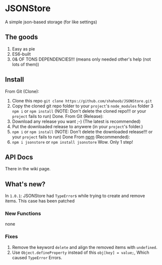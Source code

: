 # JSONStore
 A simple json-based storage (for like settings)

 ## The goods
 1. Easy as pie
 2. ES6-built
 3. 0& OF TONS DEPENDENCIES!!! (means only needed other's help (not lots of them))

 ## Install
 From Git (Clone):
 1. Clone this repo `git clone https://github.com/shahoob/JSONStore.git`
 2. Copy the cloned git repo folder to your `project`'s `node_modules` folder
 3 `npm i` or `npm install` (NOTE: Don't delete the cloned repo!!! or your `project` fails to run)
 Done.
 From Git (Release):
 1. Download any release you want ;-) (The latest is recommended)
 2. Put the downloaded release to anywere (in your `project`'s folder.)
 3. `npm i` or `npm install` (NOTE: Don't delete the downloaded release!!! or your `project` fails to run)
 Done
 From [npm](https://npmjs.com) (Recommended):
 1. `npm i jsonstore` or `npm install jsonstore`
 Wow. Only 1 step!

 ## API Docs
 There in the wiki page.

 ## What's new?
 In `1.0.1`:
 JSONStore had `TypeError`s while trying to create and remove items.
 This case has been patched
 ### New Functions
 none
 ### Fixes
 1. Remove the keyword `delete` and align the removed items with `undefined`.
 2. Use `Object.defineProperty` instead of this `obj[key] = value;`, Which caused `TypeError` Errors.